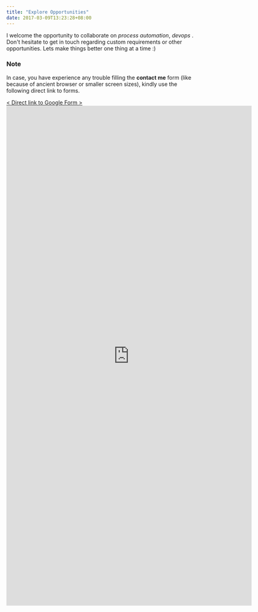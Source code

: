 ```yaml
---
title: "Explore Opportunities"
date: 2017-03-09T13:23:28+08:00
---
```


I welcome the opportunity to collaborate on _process automation_, _devops_ . Don't hesitate to get in touch regarding custom requirements or other opportunities. Lets make things better one thing at a time :)

### Note
In case, you have experience any trouble filling the **contact me** form (like because of ancient browser or smaller screen sizes), kindly use the following direct link to forms.

<div class="w3-panel">
  <a class="w3-button w3-theme w3-block w3-hover-deep-orange" target="_blank" href="https://goo.gl/forms/KvT1FxyMqS8g8Rs43">< Direct link to Google Form ></a>
</div>

<div class="iframe-container">
  <iframe src="https://docs.google.com/forms/d/e/1FAIpQLSc2Ups-iEmaKk1kkUMw9WxCrP_0iB43wxlgf6ApmpSpGV_vCQ/viewform?embedded=true" width="640" height="1303" frameborder="0" marginheight="0" marginwidth="0">Loading...</iframe>
</div>
